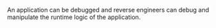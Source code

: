 
An application can be debugged and reverse engineers can debug and manipulate the
runtime logic of the application.
